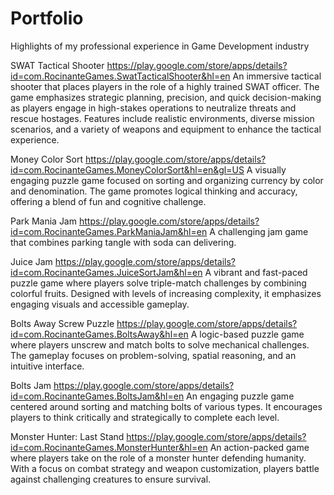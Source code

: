 # Portfolio
Highlights of my professional experience in Game Development industry

SWAT Tactical Shooter 
https://play.google.com/store/apps/details?id=com.RocinanteGames.SwatTacticalShooter&hl=en 
An immersive tactical shooter that places players in the role of a highly trained SWAT officer. The game emphasizes strategic planning, precision, and quick decision-making as players engage in high-stakes operations to neutralize threats and rescue hostages. Features include realistic environments, diverse mission scenarios, and a variety of weapons and equipment to enhance the tactical experience.

Money Color Sort 
https://play.google.com/store/apps/details?id=com.RocinanteGames.MoneyColorSort&hl=en&gl=US 
A visually engaging puzzle game focused on sorting and organizing currency by color and denomination. The game promotes logical thinking and accuracy, offering a blend of fun and cognitive challenge. 

Park Mania Jam 
https://play.google.com/store/apps/details?id=com.RocinanteGames.ParkManiaJam&hl=en 
A challenging jam game that combines parking tangle with soda can delivering. 

Juice Jam 
https://play.google.com/store/apps/details?id=com.RocinanteGames.JuiceSortJam&hl=en 
A vibrant and fast-paced puzzle game where players solve triple-match challenges by combining colorful fruits. Designed with levels of increasing complexity, it emphasizes engaging visuals and accessible gameplay. 

Bolts Away Screw Puzzle 
https://play.google.com/store/apps/details?id=com.RocinanteGames.BoltsAway&hl=en 
A logic-based puzzle game where players unscrew and match bolts to solve mechanical challenges. The gameplay focuses on problem-solving, spatial reasoning, and an intuitive interface. 

Bolts Jam 
https://play.google.com/store/apps/details?id=com.RocinanteGames.BoltsJam&hl=en 
An engaging puzzle game centered around sorting and matching bolts of various types. It encourages players to think critically and strategically to complete each level. 

Monster Hunter: Last Stand 
https://play.google.com/store/apps/details?id=com.RocinanteGames.MonsterHunter&hl=en 
An action-packed game where players take on the role of a monster hunter defending humanity. With a focus on combat strategy and weapon customization, players battle against challenging creatures to ensure survival.


